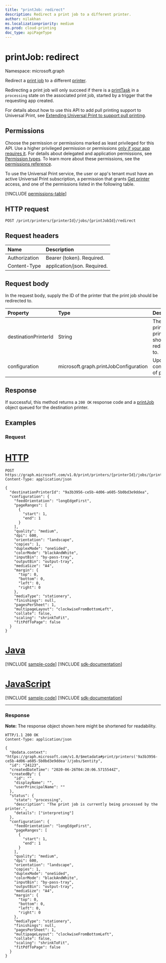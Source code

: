```yaml
---
title: "printJob: redirect"
description: Redirect a print job to a different printer.
author: nilakhan
ms.localizationpriority: medium
ms.prod: cloud-printing
doc_type: apiPageType
---
```


# printJob: redirect
Namespace: microsoft.graph

Redirect a [print job](../resources/printjob.md) to a different [printer](../resources/printer.md).

Redirecting a print job will only succeed if there is a [printTask](../resources/printTask.md) in a `processing` state on the associated print job, started by a trigger that the requesting app created. 

For details about how to use this API to add pull printing support to Universal Print, see [Extending Universal Print to support pull printing](/graph/universal-print-concept-overview#extending-universal-print-to-support-pull-printing).

## Permissions
Choose the permission or permissions marked as least privileged for this API. Use a higher privileged permission or permissions [only if your app requires it](/graph/permissions-overview#best-practices-for-using-microsoft-graph-permissions). For details about delegated and application permissions, see [Permission types](/graph/permissions-overview#permission-types). To learn more about these permissions, see the [permissions reference](/graph/permissions-reference).

To use the Universal Print service, the user or app's tenant must have an active Universal Print subscription, a permission that grants [Get printer](printer-get.md) access, and one of the permissions listed in the following table.

<!-- { "blockType": "permissions", "name": "printjob_redirect" } -->
[!INCLUDE [permissions-table](../includes/permissions/printjob-redirect-permissions.md)]

## HTTP request

<!-- {
  "blockType": "ignored"
}
-->
``` http
POST /print/printers/{printerId}/jobs/{printJobId}/redirect
```

## Request headers
|Name|Description|
|:---|:---|
|Authorization|Bearer {token}. Required.|
|Content-Type|application/json. Required.|

## Request body
In the request body, supply the ID of the printer that the print job should be redirected to.

| Property     | Type        | Description |
|:-------------|:------------|:------------|
|destinationPrinterId|String|The ID of the printer the print job should be redirected to.|
|configuration|microsoft.graph.printJobConfiguration|Updated configuration of print job.|

## Response
If successful, this method returns a `200 OK` response code and a [printJob](../resources/printjob.md) object queued for the destination printer.

## Examples

### Request

# [HTTP](#tab/http)
<!-- {
  "blockType": "request",
  "name": "printjob_redirect"
}
-->
``` http
POST https://graph.microsoft.com/v1.0/print/printers/{printerId}/jobs/{printJobId}/redirect
Content-Type: application/json

{
  "destinationPrinterId": "9a3b3956-ce5b-4d06-a605-5b0bd3e9ddea",
  "configuration": {
    "feedOrientation": "longEdgeFirst",
    "pageRanges": [
      {
        "start": 1,
        "end": 1
      }
    ],
    "quality": "medium",
    "dpi": 600,
    "orientation": "landscape",
    "copies": 1,
    "duplexMode": "oneSided",
    "colorMode": "blackAndWhite",
    "inputBin": "by-pass-tray",
    "outputBin": "output-tray",
    "mediaSize": "A4",
    "margin": {
      "top": 0,
      "bottom": 0,
      "left": 0,
      "right": 0
    },
    "mediaType": "stationery",
    "finishings": null,
    "pagesPerSheet": 1,
    "multipageLayout": "clockwiseFromBottomLeft",
    "collate": false,
    "scaling": "shrinkToFit",
    "fitPdfToPage": false
  }
}
```

# [Java](#tab/java)
[!INCLUDE [sample-code](../includes/snippets/java/printjob-redirect-java-snippets.md)]
[!INCLUDE [sdk-documentation](../includes/snippets/snippets-sdk-documentation-link.md)]

# [JavaScript](#tab/javascript)
[!INCLUDE [sample-code](../includes/snippets/javascript/printjob-redirect-javascript-snippets.md)]
[!INCLUDE [sdk-documentation](../includes/snippets/snippets-sdk-documentation-link.md)]

---

### Response
**Note:** The response object shown here might be shortened for readability.
<!-- {
  "blockType": "response",
  "truncated": true,
  "@odata.type": "microsoft.graph.printJob"
}
-->
``` http
HTTP/1.1 200 OK
Content-Type: application/json

{
  "@odata.context": "https://graph.microsoft.com/v1.0/$metadata#print/printers('9a3b3956-ce5b-4d06-a605-5b0bd3e9ddea')/jobs/$entity",
  "id": "24123",
  "createdDateTime": "2020-06-26T04:20:06.5715544Z",
  "createdBy": {
    "id": "",
    "displayName": "",
    "userPrincipalName": ""
  },
  "status": {
    "state": "processing",
    "description": "The print job is currently being processed by the printer.",
    "details": ["interpreting"]
  },
  "configuration": {
    "feedOrientation": "longEdgeFirst",
    "pageRanges": [
      {
        "start": 1,
        "end": 1
      }
    ],
    "quality": "medium",
    "dpi": 600,
    "orientation": "landscape",
    "copies": 1,
    "duplexMode": "oneSided",
    "colorMode": "blackAndWhite",
    "inputBin": "by-pass-tray",
    "outputBin": "output-tray",
    "mediaSize": "A4",
    "margin": {
      "top": 0,
      "bottom": 0,
      "left": 0,
      "right": 0
    },
    "mediaType": "stationery",
    "finishings": null,
    "pagesPerSheet": 1,
    "multipageLayout": "clockwiseFromBottomLeft",
    "collate": false,
    "scaling": "shrinkToFit",
    "fitPdfToPage": false
  }
}
```

